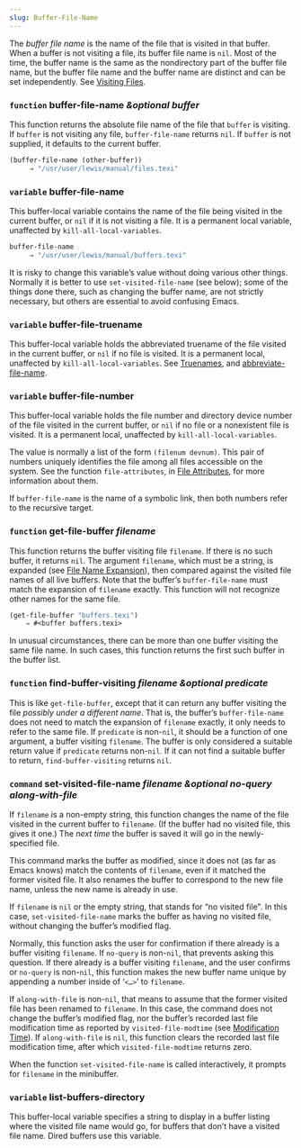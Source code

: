 ```yaml
---
slug: Buffer-File-Name
---
```


The *buffer file name* is the name of the file that is visited in that buffer. When a buffer is not visiting a file, its buffer file name is `nil`. Most of the time, the buffer name is the same as the nondirectory part of the buffer file name, but the buffer file name and the buffer name are distinct and can be set independently. See [Visiting Files](/docs/elisp/Visiting-Files).

### <span className="tag function">`function`</span> **buffer-file-name** *\&optional buffer*

This function returns the absolute file name of the file that `buffer` is visiting. If `buffer` is not visiting any file, `buffer-file-name` returns `nil`. If `buffer` is not supplied, it defaults to the current buffer.

```lisp
(buffer-file-name (other-buffer))
     ⇒ "/usr/user/lewis/manual/files.texi"
```

### <span className="tag variable">`variable`</span> **buffer-file-name**

This buffer-local variable contains the name of the file being visited in the current buffer, or `nil` if it is not visiting a file. It is a permanent local variable, unaffected by `kill-all-local-variables`.

```lisp
buffer-file-name
     ⇒ "/usr/user/lewis/manual/buffers.texi"
```

It is risky to change this variable’s value without doing various other things. Normally it is better to use `set-visited-file-name` (see below); some of the things done there, such as changing the buffer name, are not strictly necessary, but others are essential to avoid confusing Emacs.

### <span className="tag variable">`variable`</span> **buffer-file-truename**

This buffer-local variable holds the abbreviated truename of the file visited in the current buffer, or `nil` if no file is visited. It is a permanent local, unaffected by `kill-all-local-variables`. See [Truenames](/docs/elisp/Truenames), and [abbreviate-file-name](/docs/elisp/abbreviate_002dfile_002dname).

### <span className="tag variable">`variable`</span> **buffer-file-number**

This buffer-local variable holds the file number and directory device number of the file visited in the current buffer, or `nil` if no file or a nonexistent file is visited. It is a permanent local, unaffected by `kill-all-local-variables`.

The value is normally a list of the form `(filenum devnum)`. This pair of numbers uniquely identifies the file among all files accessible on the system. See the function `file-attributes`, in [File Attributes](/docs/elisp/File-Attributes), for more information about them.

If `buffer-file-name` is the name of a symbolic link, then both numbers refer to the recursive target.

### <span className="tag function">`function`</span> **get-file-buffer** *filename*

This function returns the buffer visiting file `filename`. If there is no such buffer, it returns `nil`. The argument `filename`, which must be a string, is expanded (see [File Name Expansion](/docs/elisp/File-Name-Expansion)), then compared against the visited file names of all live buffers. Note that the buffer’s `buffer-file-name` must match the expansion of `filename` exactly. This function will not recognize other names for the same file.

```lisp
(get-file-buffer "buffers.texi")
    ⇒ #<buffer buffers.texi>
```

In unusual circumstances, there can be more than one buffer visiting the same file name. In such cases, this function returns the first such buffer in the buffer list.

### <span className="tag function">`function`</span> **find-buffer-visiting** *filename \&optional predicate*

This is like `get-file-buffer`, except that it can return any buffer visiting the file *possibly under a different name*. That is, the buffer’s `buffer-file-name` does not need to match the expansion of `filename` exactly, it only needs to refer to the same file. If `predicate` is non-`nil`, it should be a function of one argument, a buffer visiting `filename`. The buffer is only considered a suitable return value if `predicate` returns non-`nil`. If it can not find a suitable buffer to return, `find-buffer-visiting` returns `nil`.

### <span className="tag command">`command`</span> **set-visited-file-name** *filename \&optional no-query along-with-file*

If `filename` is a non-empty string, this function changes the name of the file visited in the current buffer to `filename`. (If the buffer had no visited file, this gives it one.) The *next time* the buffer is saved it will go in the newly-specified file.

This command marks the buffer as modified, since it does not (as far as Emacs knows) match the contents of `filename`, even if it matched the former visited file. It also renames the buffer to correspond to the new file name, unless the new name is already in use.

If `filename` is `nil` or the empty string, that stands for “no visited file". In this case, `set-visited-file-name` marks the buffer as having no visited file, without changing the buffer’s modified flag.

Normally, this function asks the user for confirmation if there already is a buffer visiting `filename`. If `no-query` is non-`nil`, that prevents asking this question. If there already is a buffer visiting `filename`, and the user confirms or `no-query` is non-`nil`, this function makes the new buffer name unique by appending a number inside of ‘`<…>`’ to `filename`.

If `along-with-file` is non-`nil`, that means to assume that the former visited file has been renamed to `filename`. In this case, the command does not change the buffer’s modified flag, nor the buffer’s recorded last file modification time as reported by `visited-file-modtime` (see [Modification Time](/docs/elisp/Modification-Time)). If `along-with-file` is `nil`, this function clears the recorded last file modification time, after which `visited-file-modtime` returns zero.

When the function `set-visited-file-name` is called interactively, it prompts for `filename` in the minibuffer.

### <span className="tag variable">`variable`</span> **list-buffers-directory**

This buffer-local variable specifies a string to display in a buffer listing where the visited file name would go, for buffers that don’t have a visited file name. Dired buffers use this variable.
